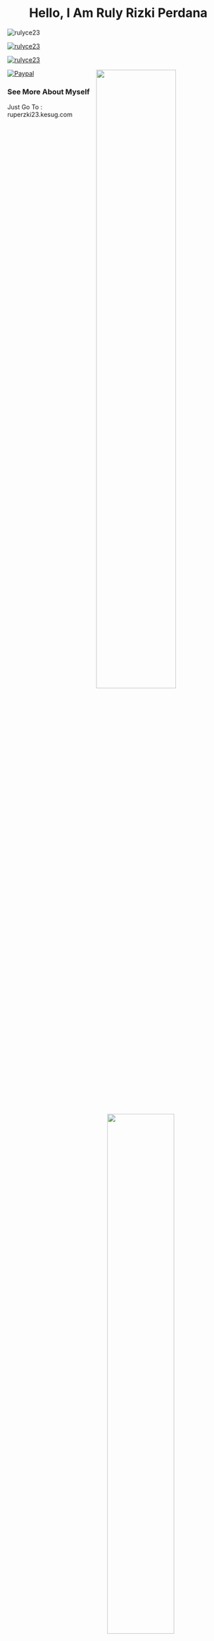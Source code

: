 <h1 align="center">Hello, I Am Ruly Rizki Perdana</h1>

<p align="left"> <img src="https://komarev.com/ghpvc/?username=rulyce23&label=Profile%20views&style=flat" alt="rulyce23" /> </p>

<p align="left">
  <a href="https://github.com/rulyce23">
    <img src="https://github-profile-trophy.screw-hand.vercel.app/?username=rulyce23&theme=juicyfresh" alt="rulyce23" />
  </a>
</p>
<p align="left"> <a href="https://twitter.com/ruperzki23" target="blank"><img src="https://img.shields.io/twitter/follow/ruperzki23?logo=twitter&style=for-the-badge" alt="rulyce23" /></a> </p>



<img align="right" src="https://github-readme-stats.vercel.app/api?username=rulyce23&show_icons=true&theme=choco"  width="60%"/>

<img align="right" src="https://github-readme-stats.vercel.app/api/top-langs/?username=rulyce23&layout=compact" style="max-width: 100%;margin-top: 30px;" width="55%"/>

[![Paypal](https://img.shields.io/badge/Rp-Support-ff69b4.svg?style=relative)](https://saweria.co/rulyce23)


### See More About Myself ###

Just Go To : ruperzki23.kesug.com


